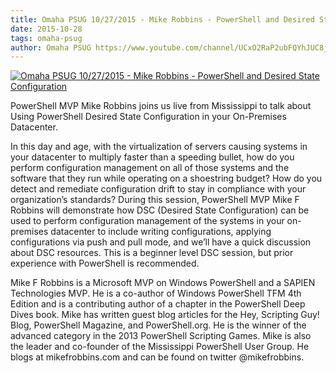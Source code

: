 ```yaml
---
title: Omaha PSUG 10/27/2015 - Mike Robbins - PowerShell and Desired State Configuration
date: 2015-10-28
tags: omaha-psug
author: Omaha PSUG https://www.youtube.com/channel/UCxO2RaP2ubFQYhJUC8jKdVQ
---
```


[![Omaha PSUG 10/27/2015 - Mike Robbins - PowerShell and Desired State Configuration](https://i3.ytimg.com/vi/Vfth5xUlYLM/hqdefault.jpg "Omaha PSUG 10/27/2015 - Mike Robbins - PowerShell and Desired State Configuration")](https://www.youtube.com/watch?v=Vfth5xUlYLM)

PowerShell MVP Mike Robbins joins us live from Mississippi to talk about Using PowerShell Desired State Configuration in your On-Premises Datacenter.

In this day and age, with the virtualization of servers causing systems in your datacenter to multiply faster than a speeding bullet, how do you perform configuration management on all of those systems and the software that they run while operating on a shoestring budget? How do you detect and remediate configuration drift to stay in compliance with your organization’s standards? During this session, PowerShell MVP Mike F Robbins will demonstrate how DSC (Desired State Configuration) can be used to perform configuration management of the systems in your on-premises datacenter to include writing configurations, applying configurations via push and pull mode, and we’ll have a quick discussion about DSC resources. This is a beginner level DSC session, but prior experience with PowerShell is recommended.

Mike F Robbins is a Microsoft MVP on Windows PowerShell and a SAPIEN Technologies MVP. He is a co-author of Windows PowerShell TFM 4th Edition and is a contributing author of a chapter in the PowerShell Deep Dives book. Mike has written guest blog articles for the Hey, Scripting Guy! Blog, PowerShell Magazine, and PowerShell.org. He is the winner of the advanced category in the 2013 PowerShell Scripting Games. Mike is also the leader and co-founder of the Mississippi PowerShell User Group. He blogs at mikefrobbins.com and can be found on twitter @mikefrobbins.

